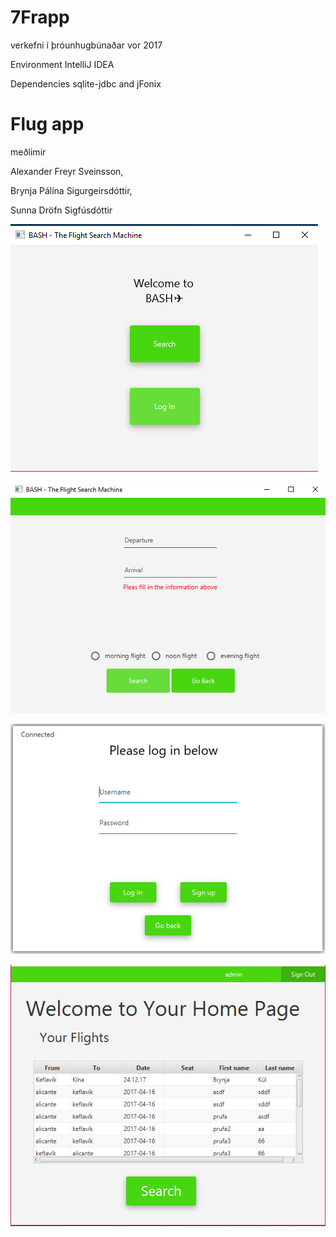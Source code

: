 # 7Frapp

verkefni í þróunhugbúnaðar vor 2017

Environment IntelliJ IDEA

Dependencies sqlite-jdbc and jFonix

# Flug app

meðlimir 

Alexander Freyr Sveinsson,

Brynja Pálína Sigurgeirsdóttir,

Sunna Dröfn Sigfúsdóttir

![altText](https://github.com/zurgur/7Frapp/blob/master/7Frapp1.PNG)

![altText](https://github.com/zurgur/7Frapp/blob/master/7Frapp2.PNG)

![altText](https://github.com/zurgur/7Frapp/blob/master/7Frapp3.PNG)

![altText](https://github.com/zurgur/7Frapp/blob/master/7Frapp4.PNG)
